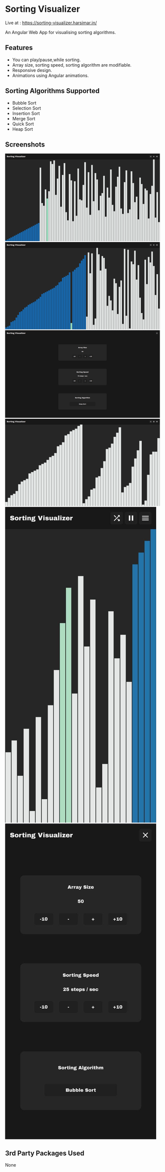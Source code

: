 # Sorting Visualizer

Live at : https://sorting-visualizer.harsimar.in/

An Angular Web App for visualising sorting algorithms. 

## Features
* You can play/pause,while sorting.
* Array size, sorting speed, sorting algorithm are modifiable.
* Responsive design.
* Animations using Angular animations.

## Sorting Algorithms Supported
* Bubble Sort
* Selection Sort
* Insertion Sort
* Merge Sort
* Quick Sort
* Heap Sort

## Screenshots
![Screenshot 1](screens/1.png?raw=true "Title")
![Screenshot 2](screens/2.png?raw=true "Title")
![Screenshot 3](screens/3.png?raw=true "Title")
![Screenshot 4](screens/4.png?raw=true "Title")
![Screenshot 5](screens/5.jpg?raw=true "Title")
![Screenshot 6](screens/6.jpg?raw=true "Title")

## 3rd Party Packages Used
None
